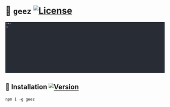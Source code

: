 :octopus: `geez`
[![License](https://img.shields.io/github/license/make-github-pseudonymous-again/geez.svg)](https://raw.githubusercontent.com/make-github-pseudonymous-again/geez/main/LICENSE)
==

![demo](https://raw.githubusercontent.com/make-github-pseudonymous-again/geez/main/.media/geez.svg)

## :minidisc: Installation [![Version](https://img.shields.io/npm/v/geez.svg)](https://www.npmjs.org/package/geez)

```shell
npm i -g geez
```
